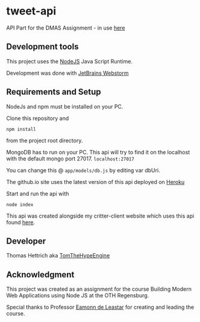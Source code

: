 # tweet-api
API Part for the DMAS Assignment - in use [here](https://tomthehypeengine.github.io/critter-client/)

## Development tools
This project uses the [NodeJS](www.nodejs.org) Java Script Runtime.

Development was done with [JetBrains Webstorm](https://www.jetbrains.com/webstorm/)

## Requirements and Setup
NodeJs and npm must be installed on your PC.

Clone this repository and 

`npm install`

from the project root directory.

MongoDB has to run on your PC. This api will try to find it on the localhost with the default mongo port 27017.
`localhost:27017` 

You can change this @ `app/models/db.js` by editing var dbUri.

The github.io site uses the latest version of this api deployed on [Heroku](https://www.heroku.com/)

Start and run the api with

`node index`

This api was created alongside my critter-client website which uses this api found 
[here](https://github.com/TomTheHypeEngine/critter-client).

## Developer
Thomas Hettrich aka [TomTheHypeEngine](https://github.com/TomTheHypeEngine)

## Acknowledgment
This project was created as an assignment for the course Building Modern Web Applications 
using Node JS at the OTH Regensburg.

Special thanks to Professor [Eamonn de Leastar](https://github.com/edeleastar/) for creating and leading the course.
